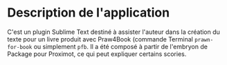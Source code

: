 # Description de l'application

C'est un plugin Sublime Text destiné à assister l'auteur dans la création du texte pour un livre produit avec Praw4Book (commande Terminal `prawn-for-book` ou simplement `pfb`. Il a été composé à partir de l'embryon de Package pour Proximot, ce qui peut expliquer certains scories.
